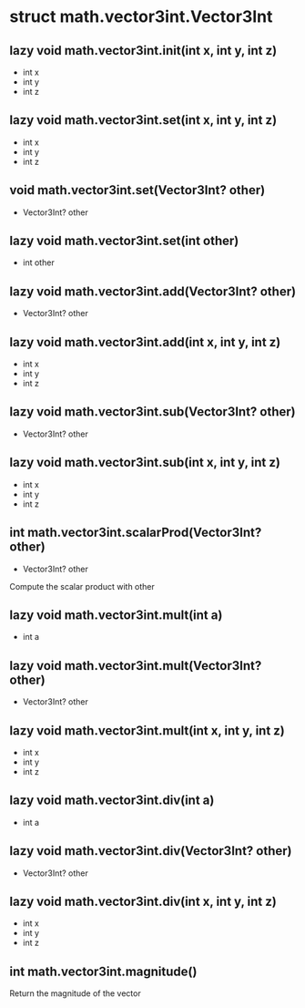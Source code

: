 # struct math.vector3int.Vector3Int


## lazy void math.vector3int.__init__(int x, int y, int z)
- int x
- int y
- int z



## lazy void math.vector3int.__set__(int x, int y, int z)
- int x
- int y
- int z



## void math.vector3int.__set__(Vector3Int? other)
- Vector3Int? other



## lazy void math.vector3int.__set__(int other)
- int other



## lazy void math.vector3int.__add__(Vector3Int? other)
- Vector3Int? other



## lazy void math.vector3int.__add__(int x, int y, int z)
- int x
- int y
- int z



## lazy void math.vector3int.__sub__(Vector3Int? other)
- Vector3Int? other



## lazy void math.vector3int.__sub__(int x, int y, int z)
- int x
- int y
- int z



## int math.vector3int.scalarProd(Vector3Int? other)
- Vector3Int? other

Compute the scalar product with other

## lazy void math.vector3int.__mult__(int a)
- int a



## lazy void math.vector3int.__mult__(Vector3Int? other)
- Vector3Int? other



## lazy void math.vector3int.__mult__(int x, int y, int z)
- int x
- int y
- int z



## lazy void math.vector3int.__div__(int a)
- int a



## lazy void math.vector3int.__div__(Vector3Int? other)
- Vector3Int? other



## lazy void math.vector3int.__div__(int x, int y, int z)
- int x
- int y
- int z



## int math.vector3int.magnitude()
Return the magnitude of the vector




